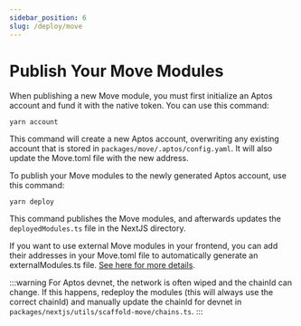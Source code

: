 ```yaml
---
sidebar_position: 6
slug: /deploy/move
---
```


# Publish Your Move Modules

When publishing a new Move module, you must first initialize an Aptos account and fund it with the native token. You can use this command:

```
yarn account
```

This command will create a new Aptos account, overwriting any existing account that is stored in `packages/move/.aptos/config.yaml`. It will also update the Move.toml file with the new address.

To publish your Move modules to the newly generated Aptos account, use this command:

```
yarn deploy
```

This command publishes the Move modules, and afterwards updates the `deployedModules.ts` file in the NextJS directory.&#x20;

If you want to use external Move modules in your frontend, you can add their addresses in your Move.toml file to automatically generate an externalModules.ts file. [See here for more details](../external-modules/external-modules.md).

:::warning
For Aptos devnet, the network is often wiped and the chainId can change. If this happens, redeploy the modules (this will always use the correct chainId) and manually update the chainId for devnet in `packages/nextjs/utils/scaffold-move/chains.ts`.
:::